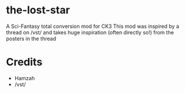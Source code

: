 # the-lost-star
 A Sci-Fantasy total conversion mod for CK3
 This mod was inspired by a thread on /vst/ and takes huge inspiration (often directly so!) from the posters in the thread

# Credits
- Hamzah
- /vst/